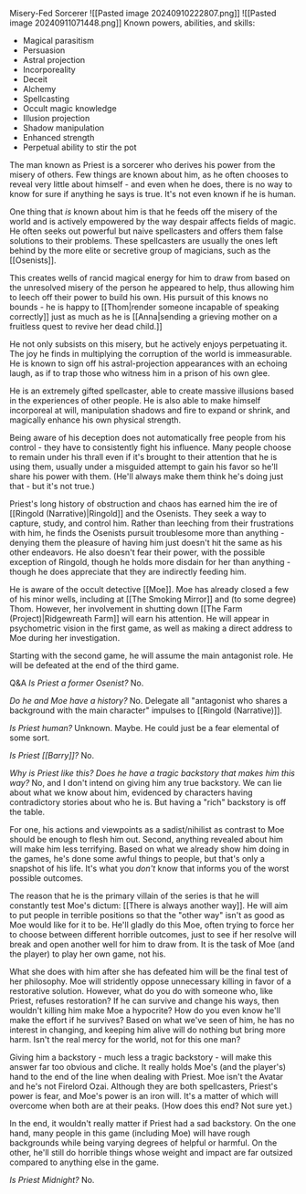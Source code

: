 Misery-Fed Sorcerer
![[Pasted image 20240910222807.png]]
![[Pasted image 20240911071448.png]]
Known powers, abilities, and skills:
* Magical parasitism
* Persuasion
* Astral projection
* Incorporeality
* Deceit
* Alchemy
* Spellcasting
* Occult magic knowledge
* Illusion projection
* Shadow manipulation
* Enhanced strength
* Perpetual ability to stir the pot

The man known as Priest is a sorcerer who derives his power from the misery of others. Few things are known about him, as he often chooses to reveal very little about himself - and even when he does, there is no way to know for sure if anything he says is true. It's not even known if he is human.

One thing that *is* known about him is that he feeds off the misery of the world and is actively empowered by the way despair affects fields of magic. He often seeks out powerful but naive spellcasters and offers them false solutions to their problems. These spellcasters are usually the ones left behind by the more elite or secretive group of magicians, such as the [[Osenists]].

This creates wells of rancid magical energy for him to draw from based on the unresolved misery of the person he appeared to help, thus allowing him to leech off their power to build his own. His pursuit of this knows no bounds - he is happy to [[Thom|render someone incapable of speaking correctly]] just as much as he is [[Anna|sending a grieving mother on a fruitless quest to revive her dead child.]]

He not only subsists on this misery, but he actively enjoys perpetuating it. The joy he finds in multiplying the corruption of the world is immeasurable. He is known to sign off his astral-projection appearances with an echoing laugh, as if to trap those who witness him in a prison of his own glee.

He is an extremely gifted spellcaster, able to create massive illusions based in the experiences of other people. He is also able to make himself incorporeal at will, manipulation shadows and fire to expand or shrink, and magically enhance his own physical strength. 

Being aware of his deception does not automatically free people from his control - they have to consistently fight his influence. Many people choose to remain under his thrall even if it's brought to their attention that he is using them, usually under a misguided attempt to gain his favor so he'll share his power with them. (He'll always make them think he's doing just that - but it's not true.) 

Priest's long history of obstruction and chaos has earned him the ire of [[Ringold (Narrative)|Ringold]] and the Osenists. They seek a way to capture, study, and control him. Rather than leeching from their frustrations with him, he finds the Osenists pursuit troublesome more than anything - denying them the pleasure of having him just doesn't hit the same as his other endeavors. He also doesn't fear their power, with the possible exception of Ringold, though he holds more disdain for her than anything - though he does appreciate that they are indirectly feeding him.

He is aware of the occult detective [[Moe]]. Moe has already closed a few of his minor wells, including at [[The Smoking Mirror]] and (to some degree) Thom. However, her involvement in shutting down [[The Farm (Project)|Ridgewreath Farm]] will earn his attention. He will appear in psychometric vision in the first game, as well as making a direct address to Moe during her investigation.

Starting with the second game, he will assume the main antagonist role. He will be defeated at the end of the third game.

Q&A
*Is Priest a former Osenist?*
No.

*Do he and Moe have a history?*
No. Delegate all "antagonist who shares a background with the main character" impulses to [[Ringold (Narrative)]].

*Is Priest human?*
Unknown. Maybe. He could just be a fear elemental of some sort.

*Is Priest [[Barry]]?*
No.

*Why is Priest like this? Does he have a tragic backstory that makes him this way?*
No, and I don't intend on giving him any true backstory. We can lie about what we know about him, evidenced by characters having contradictory stories about who he is. But having a "rich" backstory is off the table.

For one, his actions and viewpoints as a sadist/nihilist as contrast to Moe should be enough to flesh him out. Second, anything revealed about him will make him less terrifying. Based on what we already show him doing in the games, he's done some awful things to people, but that's only a snapshot of his life. It's what you *don't* know that informs you of the worst possible outcomes.

The reason that he is the primary villain of the series is that he will constantly test Moe's dictum: [[There is always another way]]. He will aim to put people in terrible positions so that the "other way" isn't as good as Moe would like for it to be. He'll gladly do this Moe, often trying to force her to choose between different horrible outcomes, just to see if her resolve will break and open another well for him to draw from. It is the task of Moe (and the player) to play her own game, not his.

What she does with him after she has defeated him will be the final test of her philosophy. Moe will stridently oppose unnecessary killing in favor of a restorative solution. However, what do you do with someone who, like Priest, refuses restoration? If he can survive and change his ways, then wouldn't killing him make Moe a hypocrite? How do you even know he'll make the effort if he survives? Based on what we've seen of him, he has no interest in changing, and keeping him alive will do nothing but bring more harm. Isn't the real mercy for the world, not for this one man?

Giving him a backstory - much less a tragic backstory - will make this answer far too obvious and cliche. It really holds Moe's (and the player's) hand to the end of the line when dealing with Priest. Moe isn't the Avatar and he's not Firelord Ozai. Although they are both spellcasters, Priest's power is fear, and Moe's power is an iron will. It's a matter of which will overcome when both are at their peaks. (How does this end? Not sure yet.)

In the end, it wouldn't really matter if Priest had a sad backstory. On the one hand, many people in this game (including Moe) will have rough backgrounds while being varying degrees of helpful or harmful. On the other, he'll still do horrible things whose weight and impact are far outsized compared to anything else in the game. 

*Is Priest Midnight?*
No.
